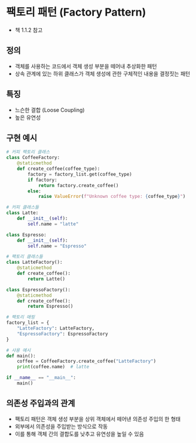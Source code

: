 # 팩토리 패턴 (Factory Pattern)
- 책 1.1.2 참고

## 정의
- 객체를 사용하는 코드에서 객체 생성 부분을 떼어내 추상화한 패턴
- 상속 관계에 있는 하위 클래스가 객체 생성에 관한 구체적인 내용을 결정짓는 패턴

## 특징
- 느슨한 결합 (Loose Coupling)
- 높은 유연성

## 구현 예시
```python
# 커피 팩토리 클래스
class CoffeeFactory:
    @staticmethod
    def create_coffee(coffee_type):
        factory = factory_list.get(coffee_type)
        if factory:
            return factory.create_coffee()
        else:
            raise ValueError(f"Unknown coffee type: {coffee_type}")

# 커피 클래스들
class Latte:
    def __init__(self):
        self.name = "latte"

class Espresso:
    def __init__(self):
        self.name = "Espresso"

# 팩토리 클래스들
class LatteFactory():
    @staticmethod
    def create_coffee():
        return Latte()

class EspressoFactory():
    @staticmethod
    def create_coffee():
        return Espresso()

# 팩토리 매핑
factory_list = {
    "LatteFactory": LatteFactory,
    "EspressoFactory": EspressoFactory
}

# 사용 예시
def main():
    coffee = CoffeeFactory.create_coffee("LatteFactory")
    print(coffee.name)  # latte

if __name__ == "__main__":
    main()
```

## 의존성 주입과의 관계
- 팩토리 패턴은 객체 생성 부분을 상위 객체에서 떼어낸 의존성 주입의 한 형태
- 외부에서 의존성을 주입받는 방식으로 작동
- 이를 통해 객체 간의 결합도를 낮추고 유연성을 높일 수 있음
